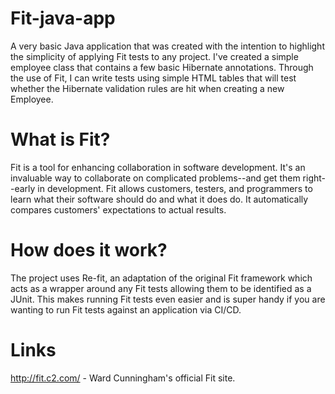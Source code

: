 # Fit-java-app
A very basic Java application that was created with the intention to highlight the simplicity of applying Fit tests to any project. I've created a simple employee class that contains a few basic Hibernate annotations. Through the use of Fit, I can write tests using simple HTML tables that will test whether the Hibernate validation rules are hit when creating a new Employee.

# What is Fit?
Fit is a tool for enhancing collaboration in software development. It's an invaluable way to collaborate on complicated problems--and get them right--early in development.
Fit allows customers, testers, and programmers to learn what their software should do and what it does do. It automatically compares customers' expectations to actual results.

# How does it work?
The project uses Re-fit, an adaptation of the original Fit framework which acts as a wrapper around any Fit tests allowing them to be identified as a JUnit. This makes running Fit tests even easier and is super handy if you are wanting to run Fit tests against an application via CI/CD.

# Links
http://fit.c2.com/ - Ward Cunningham's official Fit site.
